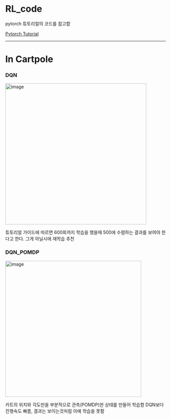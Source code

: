 # RL_code

pytorch 튜토리얼의 코드를 참고함

[Pytorch Tutorial](https://tutorials.pytorch.kr/intermediate/reinforcement_q_learning.html)

---
# In Cartpole

### DQN

<img width="443" alt="image" src="https://github.com/mjkim001130/RL_code/assets/79756320/fe0fdac8-cb42-4465-a4a1-4159de13cb33">

튜토리얼 가이드에 따르면 600회까지 학습을 했을때 500에 수렴하는 결과를 보여야 한다고 한다. 그게 아닐시에 재학습 추천

### DQN_POMDP

<img width="427" alt="image" src="https://github.com/mjkim001130/RL_code/assets/79756320/29f1d148-121a-4d60-83ee-beba4fc9cea8">

카트의 위치와 각도만을 부분적으로 관측(POMDP)한 상태를 만들어 학습함
DQN보다 진행속도 빠름, 결과는 보이는것처럼 아예 학습을 못함
